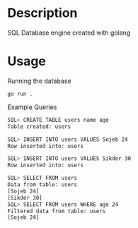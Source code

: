 # Description

SQL Database engine created with golang

# Usage

Running the database

```
go run .
```

Example Queries

```bash
SQL> CREATE TABLE users name age
Table created: users

SQL> INSERT INTO users VALUES Sojeb 24
Row inserted into: users

SQL> INSERT INTO users VALUES Sikder 30
Row inserted into: users

SQL> SELECT FROM users
Data from table: users
[Sojeb 24]
[Sikder 30]
SQL> SELECT FROM users WHERE age 24
Filtered data from table: users
[Sojeb 24]
```
